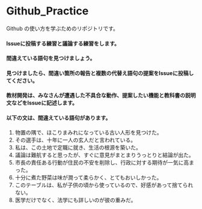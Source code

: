 # Github_Practice
Github の使い方を学ぶためのリポジトリです。

#### Issueに投稿する練習と議論する練習をします。
#### 間違えている語句を見つけましょう。
#### 見つけましたら、間違い箇所の報告と複数の代替え語句の提案をIssueに投稿してください。
#### 教材開発は、みなさんが遭遇した不具合な動作、提案したい機能と教科書の説明文などをIssueに記述します。
#### 以下の文は、間違えている語句があります。

1. 物置の隅で、ほこりまみれになっている古い人形を見つけた。
2. その選手は、十年に一人の玄人だと言われている。
3. 私は、この土地で定職に就き、生活の根源を築いた。
4. 議論は難航すると思ったが、すぐに意見がまとまりうっとりと結論が出た。
5. 市長の責任ある行動が住民の不安を削除し、行政に対する期待が一気に高まった。
6. 十分に煮た野菜は味が潤って柔らかく、とてもおいしかった。
7. このテーブルは、私が子供の頃から使っているので、好感があって捨てられない。
8. 医学だけでなく、法学にも詳しいのが彼の重みだ。
